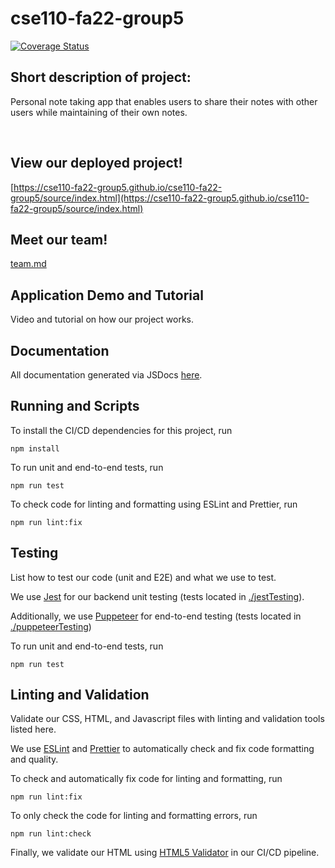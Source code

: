 # cse110-fa22-group5

[![Coverage Status](https://coveralls.io/repos/github/cse110-fa22-group5/cse110-fa22-group5/badge.svg?branch=main)](https://coveralls.io/github/cse110-fa22-group5/cse110-fa22-group5?branch=main)

## Short description of project:

Personal note taking app that enables users to share their notes with other users while maintaining of their own notes.

<br>

## View our deployed project!

[https://cse110-fa22-group5.github.io/cse110-fa22-group5/source/index.html](https://cse110-fa22-group5.github.io/cse110-fa22-group5/source/index.html)

## Meet our team!

[team.md](admin/team.md)

## Application Demo and Tutorial

Video and tutorial on how our project works.

## Documentation  

All documentation generated via JSDocs [here](https://cse110-fa22-group5.github.io/cse110-fa22-group5/jsdocs/index.html).

## Running and Scripts

To install the CI/CD dependencies for this project, run

```
npm install
```

To run unit and end-to-end tests, run

```
npm run test
```

To check code for linting and formatting using ESLint and Prettier, run

```
npm run lint:fix
```

## Testing

List how to test our code (unit and E2E) and what we use to test.

We use [Jest](https://jestjs.io/) for our backend unit testing (tests located in [./jestTesting](./jestTesting/)).

Additionally, we use [Puppeteer](https://pptr.dev/) for end-to-end testing (tests located in [./puppeteerTesting](./puppeteerTesting/))

To run unit and end-to-end tests, run

```
npm run test
```

## Linting and Validation

Validate our CSS, HTML, and Javascript files with linting and validation tools listed here.

We use [ESLint](https://eslint.org/) and [Prettier](https://prettier.io/) to automatically check and fix code formatting and quality.

To check and automatically fix code for linting and formatting, run

```
npm run lint:fix
```

To only check the code for linting and formatting errors, run
```
npm run lint:check
```

Finally, we validate our HTML using [HTML5 Validator](https://github.com/marketplace/actions/html5-validator) in our CI/CD pipeline.